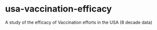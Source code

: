 # usa-vaccination-efficacy
A study of the efficacy of Vaccination efforts in the USA (8 decade data)
